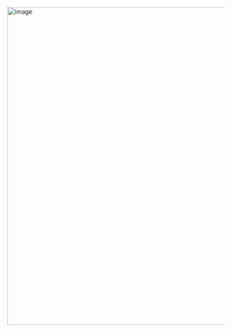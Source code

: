 <img width="1189" height="738" alt="image" src="https://github.com/user-attachments/assets/3be10879-a764-4f79-a22d-21311c57bbdf" />
